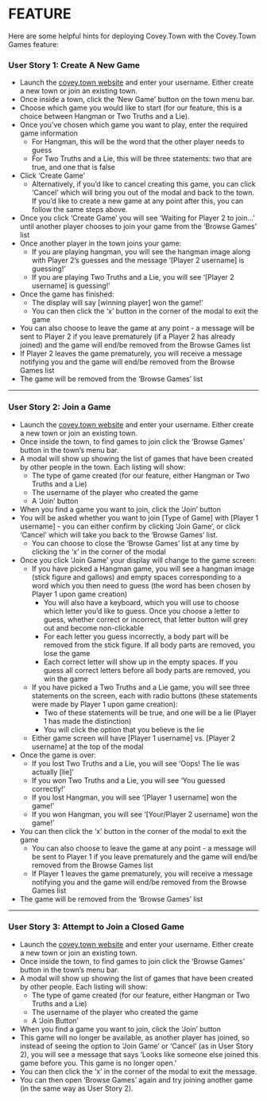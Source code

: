 # FEATURE

Here are some helpful hints for deploying Covey.Town with the Covey.Town Games feature:

### User Story 1: Create A New Game

- Launch the [covey.town website](https://covey-town-games.netlify.app/) and enter your username. Either create a new town or join an existing town.
- Once inside a town, click the ‘New Game’ button on the town menu bar.
- Choose which game you would like to start (for our feature, this is a choice between Hangman or Two Truths and a Lie).
- Once you’ve chosen which game you want to play, enter the required game information
  - For Hangman, this will be the word that the other player needs to guess
  - For Two Truths and a Lie, this will be three statements: two that are true, and one that is false
- Click ‘Create Game’
  - Alternatively, if you’d like to cancel creating this game, you can click ‘Cancel’ which will bring you out of the modal and back to the town. If you’d like to create a new game at any point after this, you can follow the same steps above.
- Once you click ‘Create Game’ you will see ‘Waiting for Player 2 to join...’ until another player chooses to join your game from the ‘Browse Games’ list
- Once another player in the town joins your game:
  - If you are playing hangman, you will see the hangman image along with Player 2’s guesses and the message ‘[Player 2 username] is guessing!’
  - If you are playing Two Truths and a Lie, you will see ‘[Player 2 username] is guessing!’
- Once the game has finished:
  - The display will say [winning player] won the game!’
  - You can then click the ‘x’ button in the corner of the modal to exit the game
- You can also choose to leave the game at any point - a message will be sent to Player 2 if you leave prematurely (if a Player 2 has already joined) and the game will end/be removed from the Browse Games list
- If Player 2 leaves the game prematurely, you will receive a message notifying you and the game will end/be removed from the Browse Games list
- The game will be removed from the ‘Browse Games’ list

---

### User Story 2: Join a Game

- Launch the [covey.town website](https://covey-town-games.netlify.app/) and enter your username. Either create a new town or join an existing town.
- Once inside the town, to find games to join click the ‘Browse Games’ button in the town’s menu bar.
- A modal will show up showing the list of games that have been created by other people in the town. Each listing will show:
  - The type of game created (for our feature, either Hangman or Two Truths and a Lie)
  - The username of the player who created the game
  - A ‘Join’ button
- When you find a game you want to join, click the ‘Join’ button
- You will be asked whether you want to join [Type of Game] with [Player 1 username] - you can either confirm by clicking ‘Join Game’, or click ‘Cancel’ which will take you back to the ‘Browse Games’ list.
  - You can choose to close the ‘Browse Games’ list at any time by clicking the ‘x’ in the corner of the modal
- Once you click ‘Join Game’ your display will change to the game screen:
  - If you have picked a Hangman game, you will see a hangman image (stick figure and gallows) and empty spaces corresponding to a word which you then need to guess (the word has been chosen by Player 1 upon game creation)
    - You will also have a keyboard, which you will use to choose which letter you’d like to guess. Once you choose a letter to guess, whether correct or incorrect, that letter button will grey out and become non-clickable
    - For each letter you guess incorrectly, a body part will be removed from the stick figure. If all body parts are removed, you lose the game
    - Each correct letter will show up in the empty spaces. If you guess all correct letters before all body parts are removed, you win the game
  - If you have picked a Two Truths and a Lie game, you will see three statements on the screen, each with radio buttons (these statements were made by Player 1 upon game creation):
    - Two of these statements will be true, and one will be a lie (Player 1 has made the distinction)
    - You will click the option that you believe is the lie
  - Either game screen will have [Player 1 username] vs. [Player 2 username] at the top of the modal
- Once the game is over:
  - If you lost Two Truths and a Lie, you will see ‘Oops! The lie was actually [lie]’
  - If you won Two Truths and a Lie, you will see ‘You guessed correctly!’
  - If you lost Hangman, you will see ‘[Player 1 username] won the game!’
  - If you won Hangman, you will see ‘[Your/Player 2 username] won the game!’
- You can then click the ‘x’ button in the corner of the modal to exit the game
  - You can also choose to leave the game at any point - a message will be sent to Player 1 if you leave prematurely and the game will end/be removed from the Browse Games list
  - If Player 1 leaves the game prematurely, you will receive a message notifying you and the game will end/be removed from the Browse Games list
- The game will be removed from the ‘Browse Games’ list

---

### User Story 3: Attempt to Join a Closed Game

- Launch the [covey.town website](https://covey-town-games.netlify.app/) and enter your username. Either create a new town or join an existing town.
- Once inside the town, to find games to join click the ‘Browse Games’ button in the town’s menu bar.
- A modal will show up showing the list of games that have been created by other people. Each listing will show:
  - The type of game created (for our feature, either Hangman or Two Truths and a Lie)
  - The username of the player who created the game
  - A ‘Join Button’
- When you find a game you want to join, click the ‘Join’ button
- This game will no longer be available, as another player has joined, so instead of seeing the option to ‘Join Game’ or ‘Cancel’ (as in User Story 2), you will see a message that says ‘Looks like someone else joined this game before you. This game is no longer open.’
- You can then click the ‘x’ in the corner of the modal to exit the message.
- You can then open ‘Browse Games’ again and try joining another game (in the same way as User Story 2).
